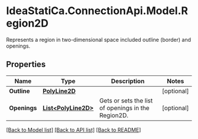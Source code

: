 # IdeaStatiCa.ConnectionApi.Model.Region2D
Represents a region in two-dimensional space included outline (border) and openings.

## Properties

Name | Type | Description | Notes
------------ | ------------- | ------------- | -------------
**Outline** | [**PolyLine2D**](PolyLine2D.md) |  | [optional] 
**Openings** | [**List&lt;PolyLine2D&gt;**](PolyLine2D.md) | Gets or sets the list of openings in the Region2D. | [optional] 

[[Back to Model list]](../README.md#documentation-for-models) [[Back to API list]](../README.md#documentation-for-api-endpoints) [[Back to README]](../README.md)

